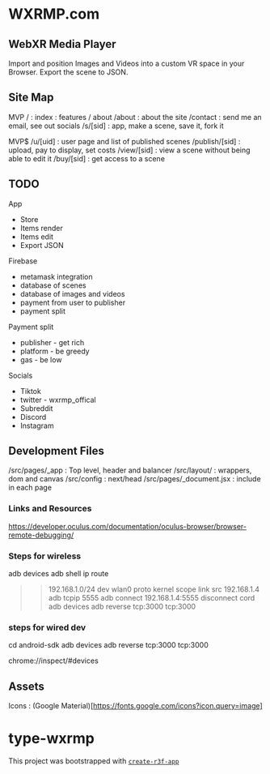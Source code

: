 # WXRMP.com

## WebXR Media Player

Import and position Images and Videos into a custom VR space in your Browser. Export the scene to JSON.

## Site Map
MVP
/ : index : features / about
/about : about the site
/contact : send me an email, see out socials
/s/[sid] : app, make a scene, save it, fork it

MVP$
/u/[uid] : user page and list of published scenes
/publish/[sid] : upload, pay to display, set costs
/view/[sid] : view a scene without being able to edit it
/buy/[sid] : get access to a scene

## TODO
App
- Store
- Items render
- Items edit
- Export JSON

Firebase
- metamask integration
- database of scenes
- database of images and videos
- payment from user to publisher
- payment split

Payment split
- publisher - get rich
- platform - be greedy
- gas - be low

Socials
- Tiktok
- twitter - wxrmp_offical
- Subreddit
- Discord
- Instagram

## Development Files
/src/pages/_app : Top level, header and balancer
/src/layout/ : wrappers, dom and canvas
/src/config : next/head
/src/pages/_document.jsx : include in each page

### Links and Resources

https://developer.oculus.com/documentation/oculus-browser/browser-remote-debugging/

### Steps for wireless

adb devices
adb shell ip route

> > 192.168.1.0/24 dev wlan0 proto kernel scope link src 192.168.1.4
> > adb tcpip 5555
> > adb connect 192.168.1.4:5555
> > disconnect cord
> > adb devices
> > adb reverse tcp:3000 tcp:3000

### steps for wired dev

cd android-sdk
adb devices
adb reverse tcp:3000 tcp:3000

chrome://inspect/#devices

## Assets

Icons : (Google Material)[https://fonts.google.com/icons?icon.query=image]


# type-wxrmp

This project was bootstrapped with [`create-r3f-app`](https://github.com/utsuboco/create-r3f-app)
